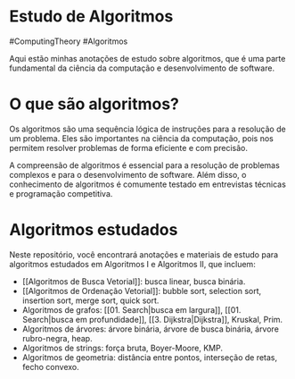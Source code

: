 # Estudo de Algoritmos
#ComputingTheory #Algoritmos

Aqui estão minhas anotações de estudo sobre algoritmos, que é uma parte fundamental da ciência da computação e desenvolvimento de software. 

# O que são algoritmos?

Os algoritmos são uma sequência lógica de instruções para a resolução de um problema. Eles são importantes na ciência da computação, pois nos permitem resolver problemas de forma eficiente e com precisão.

A compreensão de algoritmos é essencial para a resolução de problemas complexos e para o desenvolvimento de software. Além disso, o conhecimento de algoritmos é comumente testado em entrevistas técnicas e programação competitiva.

# Algoritmos estudados

Neste repositório, você encontrará anotações e materiais de estudo para algoritmos estudados em Algoritmos I e Algoritmos II, que incluem:

-  [[Algoritmos de Busca Vetorial]]: busca linear, busca binária.
-   [[Algoritmos de Ordenação Vetorial]]: bubble sort, selection sort, insertion sort, merge sort, quick sort.
-   Algoritmos de grafos: [[01. Search|busca em largura]], [[01. Search|busca em profundidade]], [[3. Dijkstra|Dijkstra]], Kruskal, Prim.
-   Algoritmos de árvores: árvore binária, árvore de busca binária, árvore rubro-negra, heap.
-   Algoritmos de strings: força bruta, Boyer-Moore, KMP.
-   Algoritmos de geometria: distância entre pontos, interseção de retas, fecho convexo.
